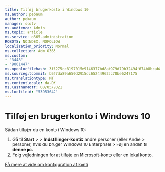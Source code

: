 ```yaml
---
title: Tilføj brugerkonto i Windows 10
ms.author: pebaum
author: pebaum
manager: scotv
ms.audience: Admin
ms.topic: article
ms.service: o365-administration
ROBOTS: NOINDEX, NOFOLLOW
localization_priority: Normal
ms.collection: Adm_O365
ms.custom:
- "3448"
- "9001447"
ms.openlocfilehash: 3f8275cc8197015e9146377bd8af979d79b32494f674b8bcab8df310d69e4a14
ms.sourcegitcommit: b5f7da89a650d2915dc652449623c78be6247175
ms.translationtype: MT
ms.contentlocale: da-DK
ms.lasthandoff: 08/05/2021
ms.locfileid: "53953647"
---
```

# <a name="add-a-user-account-in-windows-10"></a>Tilføj en brugerkonto i Windows 10

Sådan tilføjer du en konto i Windows 10:

1. Gå til **Start**  >    >  **Indstillinger-konti**& andre personer (eller Andre  >   personer, hvis du bruger Windows 10 Enterprise) > Føj en anden til **denne pc.**
2. Følg vejledningen for at tilføje en Microsoft-konto eller en lokal konto.

[Få mere at vide om konfiguration af konti](https://support.microsoft.com/help/17197/)